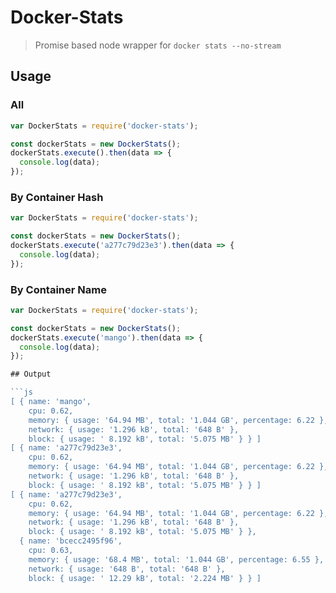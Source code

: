 Docker-Stats
===

> Promise based node wrapper for `docker stats --no-stream`

## Usage

### All
```js
var DockerStats = require('docker-stats');

const dockerStats = new DockerStats();
dockerStats.execute().then(data => {
  console.log(data);
});
```

### By Container Hash
```js
var DockerStats = require('docker-stats');

const dockerStats = new DockerStats();
dockerStats.execute('a277c79d23e3').then(data => {
  console.log(data);
});
```

### By Container Name
```js
var DockerStats = require('docker-stats');

const dockerStats = new DockerStats();
dockerStats.execute('mango').then(data => {
  console.log(data);
});

## Output

```js
[ { name: 'mango',
    cpu: 0.62,
    memory: { usage: '64.94 MB', total: '1.044 GB', percentage: 6.22 },
    network: { usage: '1.296 kB', total: '648 B' },
    block: { usage: ' 8.192 kB', total: '5.075 MB' } } ]
[ { name: 'a277c79d23e3',
    cpu: 0.62,
    memory: { usage: '64.94 MB', total: '1.044 GB', percentage: 6.22 },
    network: { usage: '1.296 kB', total: '648 B' },
    block: { usage: ' 8.192 kB', total: '5.075 MB' } } ]
[ { name: 'a277c79d23e3',
    cpu: 0.62,
    memory: { usage: '64.94 MB', total: '1.044 GB', percentage: 6.22 },
    network: { usage: '1.296 kB', total: '648 B' },
    block: { usage: ' 8.192 kB', total: '5.075 MB' } },
  { name: 'bcecc2495f96',
    cpu: 0.63,
    memory: { usage: '68.4 MB', total: '1.044 GB', percentage: 6.55 },
    network: { usage: '648 B', total: '648 B' },
    block: { usage: ' 12.29 kB', total: '2.224 MB' } } ]
```
